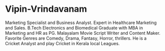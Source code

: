 # Vipin-Vrindavanam
Marketing Specialist and Business Analyst. Expert in Healthcare Marketing and Sales. B.Tech Electronics and Biomedical Graduate with MBA in Marketing and HR as PG.  Malayalam Movie Script Writer and Content Maker. Favorite Genres are Comedy, Drama, Fantasy, Horror, thrillers. He is a Cricket Analyst and play Cricket in Kerala local Leagues. 
